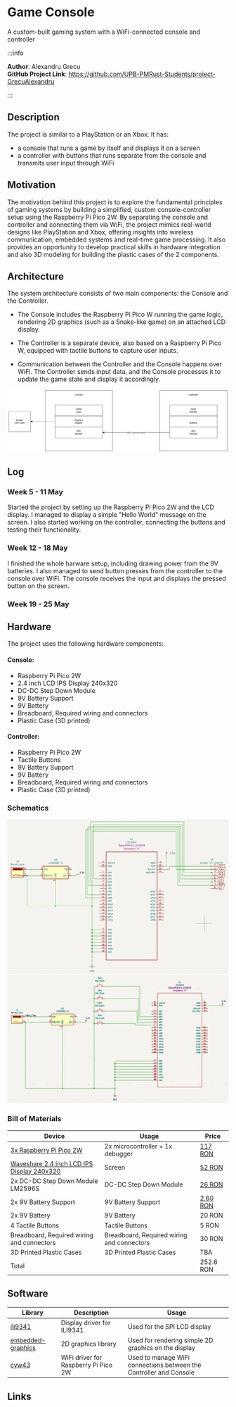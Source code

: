 # Game Console
A custom-built gaming system with a WiFi-connected console and controller

:::info

**Author**: Alexandru Grecu \
**GitHub Project Link**: https://github.com/UPB-PMRust-Students/proiect-GrecuAlexandru

:::

## Description

The project is similar to a PlayStation or an Xbox. It has:
 - a console that runs a game by itself and displays it on a screen
 - a controller with buttons that runs separate from the console and transmits user input through WiFi

## Motivation

The motivation behind this project is to explore the fundamental principles of gaming systems by building a simplified, custom console-controller setup using the Raspberry Pi Pico 2W. By separating the console and controller and connecting them via WiFi, the project mimics real-world designs like PlayStation and Xbox, offering insights into wireless communication, embedded systems and real-time game processing. It also provides an opportunity to develop practical skills in hardware integration and also 3D modeling for building the plastic cases of the 2 components.

## Architecture

The system architecture consists of two main components: the Console and the Controller.

 - The Console includes the Raspberry Pi Pico W running the game logic, rendering 2D graphics (such as a Snake-like game) on an attached LCD display.

 - The Controller is a separate device, also based on a Raspberry Pi Pico W, equipped with tactile buttons to capture user inputs.

 - Communication between the Controller and the Console happens over WiFi. The Controller sends input data, and the Console processes it to update the game state and display it accordingly.

![Game Console Architecture Diagram](architecture.webp)

## Log

<!-- write your progress here every week -->

### Week 5 - 11 May
Started the project by setting up the Raspberry Pi Pico 2W and the LCD display. I managed to display a simple "Hello World" message on the screen. I also started working on the controller, connecting the buttons and testing their functionality.

### Week 12 - 18 May
I finished the whole harware setup, including drawing power from the 9V batteries. I also managed to send button presses from the controller to the console over WiFi. The console receives the input and displays the pressed button on the screen.

### Week 19 - 25 May

## Hardware

The project uses the following hardware components:

#### Console:
 - Raspberry Pi Pico 2W
 - 2.4 inch LCD IPS Display 240x320
 - DC-DC Step Down Module
 - 9V Battery Support
 - 9V Battery
 - Breadboard, Required wiring and connectors
 - Plastic Case (3D printed)

#### Controller:
 - Raspberry Pi Pico 2W
 - Tactile Buttons
 - 9V Battery Support
 - 9V Battery
 - Breadboard, Required wiring and connectors
 - Plastic Case (3D printed)

### Schematics

![Console Schematic](console.webp)
![Controller Schematic](controller.webp)

### Bill of Materials

| Device | Usage | Price |
|--------|--------|-------|
| [3x Raspberry Pi Pico 2W](https://www.raspberrypi.com/documentation/microcontrollers/pico-series.html#pico2w-technical-specification) | 2x microcontroller + 1x debugger | [117 RON](https://www.optimusdigital.ro/ro/placi-raspberry-pi/13327-raspberry-pi-pico-2-w.html?search_query=Raspberry+Pi+Pico+2W&results=26) |
| [Waveshare 2.4 inch LCD IPS Display 240x320](https://www.waveshare.com/wiki/2.4inch_LCD_Module) | Screen | [52 RON](https://www.tme.eu/en/details/wsh-18366/lcd-graphic-displays/waveshare/18366/) |
| 2x DC-DC Step Down Module LM2596S | DC-DC Step Down Module | [26 RON](https://www.optimusdigital.ro/ro/surse-coboratoare-reglabile/1108-modul-dc-dc-step-down-lm2596hv.html?search_query=Modul+DC-DC+Step+Down+LM2596S&results=2) |
| 2x 9V Battery Support | 9V Battery Support | [2,60 RON](https://www.optimusdigital.ro/ro/suporturi-de-baterii/20-conector-pentru-baterie-de-9-v.html?search_query=%09Suport+pentru+baterie+de+9+V&results=56) |
| 2x 9V Battery | 9V Battery | 20 RON |
| 4 Tactile Buttons | Tactile Buttons | 5 RON |
| Breadboard, Required wiring and connectors | Breadboard, Required wiring and connectors | 30 RON
| 3D Printed Plastic Cases | 3D Printed Plastic Cases | TBA |
| Total | | 252.6 RON |


## Software

| Library | Description | Usage |
|---------|-------------|-------|
| [ili9341](https://crates.io/crates/ili9341) | Display driver for ILI9341 | Used for the SPI LCD display |
| [embedded-graphics](https://github.com/embedded-graphics/embedded-graphics) | 2D graphics library | Used for rendering simple 2D graphics on the display |
| [cyw43](https://docs.rs/cyw43/latest/cyw43/) | WiFi driver for Raspberry Pi Pico 2W | Used to manage WiFi connections between the Controller and Console |

## Links